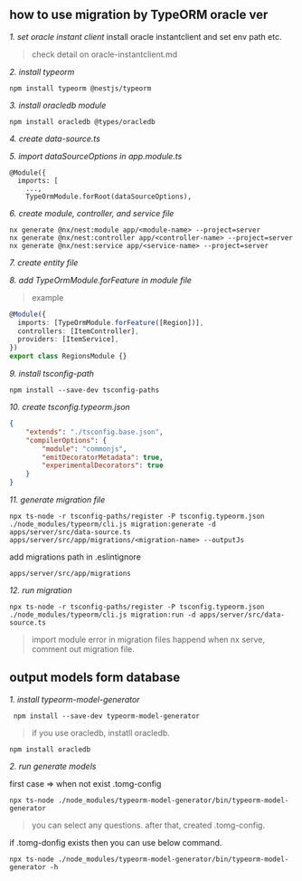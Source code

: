 ## how to use migration by TypeORM oracle ver

*1. set oracle instant client*
install oracle instantclient and set env path etc.  
> check detail on oracle-instantclient.md


*2. install typeorm*
```
npm install typeorm @nestjs/typeorm
```

*3. install oracledb module* 
```
npm install oracledb @types/oracledb
```

*4. create data-source.ts*

*5. import dataSourceOptions in app.module.ts*  
```
@Module({
  imports: [
    ...,
    TypeOrmModule.forRoot(dataSourceOptions),
```

*6. create module, controller, and service file*
```
nx generate @nx/nest:module app/<module-name> --project=server
nx generate @nx/nest:controller app/<controller-name> --project=server
nx generate @nx/nest:service app/<service-name> --project=server
```

*7. create entity file*

*8. add TypeOrmModule.forFeature in module file*
> example  
```ts
@Module({
  imports: [TypeOrmModule.forFeature([Region])],  
  controllers: [ItemController],
  providers: [ItemService],
})
export class RegionsModule {}
```

*9. install tsconfig-path*  
```
npm install --save-dev tsconfig-paths
```

*10. create tsconfig.typeorm.json*
```json
{
    "extends": "./tsconfig.base.json",
    "compilerOptions": {
        "module": "commonjs",
        "emitDecoratorMetadata": true,
        "experimentalDecorators": true
    }
}
```

*11. generate migration file*  
```
npx ts-node -r tsconfig-paths/register -P tsconfig.typeorm.json ./node_modules/typeorm/cli.js migration:generate -d apps/server/src/data-source.ts apps/server/src/app/migrations/<migration-name> --outputJs
```

add migrations path in .eslintignore  
```
apps/server/src/app/migrations
```

*12. run migration*  
```
npx ts-node -r tsconfig-paths/register -P tsconfig.typeorm.json ./node_modules/typeorm/cli.js migration:run -d apps/server/src/data-source.ts
```

> import module error in migration files happend when nx serve, comment out migration file.

## output models form database

*1. install typeorm-model-generator*
```
 npm install --save-dev typeorm-model-generator 
```
> if you use oracledb, instatll oracledb.
```
npm install oracledb
```

*2. run generate models*

first case => when not exist .tomg-config 
```
npx ts-node ./node_modules/typeorm-model-generator/bin/typeorm-model-generator
```
> you can select any questions. after that, created .tomg-config.

if .tomg-donfig exists then you can use below command.
```
npx ts-node ./node_modules/typeorm-model-generator/bin/typeorm-model-generator -h
```